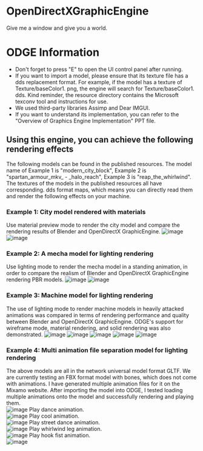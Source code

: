 # OpenDirectXGraphicEngine
 Give me a window and give you a world.
# ODGE Information
- Don't forget to press "E" to open the UI control panel after running.  
- If you want to import a model, please ensure that its texture file has a dds replacement format. For example, if the model has a texture of Texture/baseColor1. 
png, the engine will search for Texture/baseColor1. dds.  Kind reminder, the resource directory contains the Microsoft texconv tool and instructions for use.
- We used third-party libraries Assimp and Dear IMGUI.  
- If you want to understand its implementation, you can refer to the "Overview of Graphics Engine Implementation" PPT file.
## Using this engine, you can achieve the following rendering effects 
The following models can be found in the published resources. The model name of Example 1 is "modern_city_block", Example 2 is "spartan_armour_mkv_ - _halo_reach", Example 3 is "reap_the_whirlwind". The textures of the models in the published resources all have corresponding. dds format maps, which means you can directly read them and render the following effects on your machine.
### Example 1: City model rendered with materials
 Use material preview mode to render the city model and compare the rendering results of Blender and OpenDirectX GraphicEngine.
![image](https://github.com/DU-GAN/OpenDirectXGraphicEngine/assets/165051859/a92b8bf9-cc2d-4050-9b28-52790d5136d2)
![image](https://github.com/DU-GAN/OpenDirectXGraphicEngine/assets/165051859/d560d789-a942-44f7-8207-79b327441707)
### Example 2: A mecha model for lighting rendering
Use lighting mode to render the mecha model in a standing animation, in order to compare the realism of Blender and OpenDirectX GraphicEngine rendering PBR models.
![image](https://github.com/DU-GAN/OpenDirectXGraphicEngine/assets/165051859/bd86bc23-ff30-4549-a853-269c5cf32465)
![image](https://github.com/DU-GAN/OpenDirectXGraphicEngine/assets/165051859/21dc83b5-878b-4ce3-ae03-4dbe60d6f55e)
### Example 3: Machine model for lighting rendering
The use of lighting mode to render machine models in heavily attacked animations was compared in terms of rendering performance and quality between Blender and OpenDirectX GraphicEngine. ODGE's support for wireframe mode, material rendering, and solid rendering was also demonstrated.
![image](https://github.com/DU-GAN/OpenDirectXGraphicEngine/assets/165051859/677bcb52-ca71-4d52-bb59-bc2f216e1e9a)
![image](https://github.com/DU-GAN/OpenDirectXGraphicEngine/assets/165051859/e9d35f18-3a58-4f72-9dff-642251d4ad63)
![image](https://github.com/DU-GAN/OpenDirectXGraphicEngine/assets/165051859/873e4990-625b-4372-98c7-2e72c5953d87)
![image](https://github.com/DU-GAN/OpenDirectXGraphicEngine/assets/165051859/dc63bf5f-1b1b-4303-9173-3d13970603de)
![image](https://github.com/DU-GAN/OpenDirectXGraphicEngine/assets/165051859/8a4fae26-c71a-461c-97ef-c66dee8f43f7)
### Example 4: Multi animation file separation model for lighting rendering
The above models are all in the network universal model format GLTF. We are currently testing an FBX format model with bones, which does not come with animations. I have generated multiple animation files for it on the Mixamo website. After importing the model into ODGE, I tested loading multiple animations onto the model and successfully rendering and playing them.  
![image](https://github.com/DU-GAN/OpenDirectXGraphicEngine/assets/165051859/8b0fc1a0-c05b-4aeb-a380-b03c90649b35)
Play dance animation.  
![image](https://github.com/DU-GAN/OpenDirectXGraphicEngine/assets/165051859/ba3cc26b-81a9-450a-9fa7-cea7dec79a24)
Play cool animation.  
![image](https://github.com/DU-GAN/OpenDirectXGraphicEngine/assets/165051859/0620b760-e57c-4e07-9932-17e31fda3d85)
Play street dance animation.  
![image](https://github.com/DU-GAN/OpenDirectXGraphicEngine/assets/165051859/f2387c93-eaad-47c1-bd53-851e31c1afec)
Play whirlwind leg  animation.  
![image](https://github.com/DU-GAN/OpenDirectXGraphicEngine/assets/165051859/a52b9279-dce7-4d3b-9908-1bb1eb12f9d8)
Play hook fist animation.  
![image](https://github.com/DU-GAN/OpenDirectXGraphicEngine/assets/165051859/04e2a154-9c28-4992-ba69-cbdfe1994b81)


